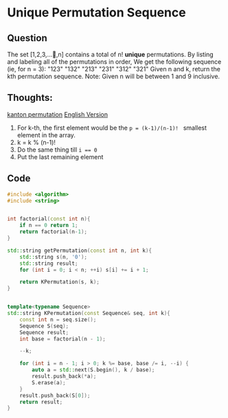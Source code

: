 # Unique Permutation Sequence

## Question

The set [1,2,3,...􏲳,n] contains a total of n! **unique** permutations.
By listing and labeling all of the permutations in order, We get the following sequence (ie, for n = 3):
  "123"
  "132"
  "213"
  "231"
  "312"
  "321"
Given n and k, return the kth permutation sequence. Note: Given n will be between 1 and 9 inclusive.

## Thoughts:

[kanton permutation](https://blog.csdn.net/u011531613/article/details/62237453)
[English Version](https://www.topcoder.com/blog/generating-permutations/)

1. For k-th, the first element would be the `p = (k-1)/(n-1)! ` smallest element in the array.
2. k = k % (n-1)!
3. Do the same thing till `i == 0`
4. Put the last remaining element

## Code

```cpp
#include <algorithm>
#include <string>


int factorial(const int n){
	if n == 0 return 1;
	return factorial(n-1);
}

std::string getPermutation(const int n, int k){
	std::string s(n, '0');
    std::string result;
    for (int i = 0; i < n; ++i) s[i] += i + 1;

    return KPermutation(s, k);
}


template<typename Sequence>
std::string KPermutation(const Sequence& seq, int k){
	const int n = seq.size();
    Sequence S(seq);
    Sequence result;
	int base = factorial(n - 1); 

	--k;

	for (int i = n - 1; i > 0; k %= base, base /= i, --i) {
		auto a = std::next(S.begin(), k / base);
		result.push_back(*a);
		S.erase(a);
	}
	result.push_back(S[0]);
	return result;
}

```